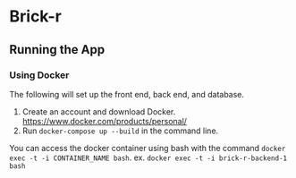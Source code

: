 # Brick-r

## Running the App
### Using Docker
The following will set up the front end, back end, and database.

1. Create an account and download Docker. https://www.docker.com/products/personal/
2. Run `docker-compose up --build` in the command line.

You can access the docker container using bash with the command `docker exec -t -i CONTAINER_NAME bash`. ex. `docker exec -t -i brick-r-backend-1 bash`
